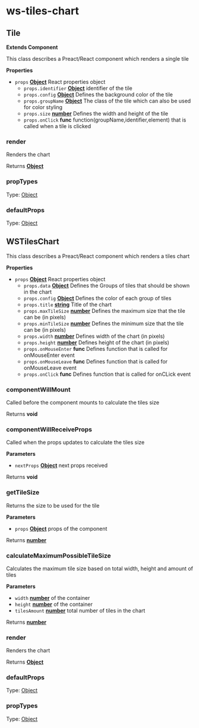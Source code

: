 # ws-tiles-chart
## Tile

**Extends Component**

This class describes a Preact/React component which renders a single tile

**Properties**

-   `props` **[Object][1]** React properties object
    -   `props.identifier` **[Object][1]** identifier of the tile
    -   `props.config` **[Object][1]** Defines the background color of the tile
    -   `props.groupName` **[Object][1]** The class of the tile which can also be used for color styling
    -   `props.size` **[number][2]** Defines the width and height of the tile
    -   `props.onClick` **func** function(groupName,identifier,element) that is called when a tile is clicked

### render

Renders the chart

Returns **[Object][1]** 

### propTypes

Type: [Object][1]

### defaultProps

Type: [Object][1]

[1]: https://developer.mozilla.org/docs/Web/JavaScript/Reference/Global_Objects/Object

[2]: https://developer.mozilla.org/docs/Web/JavaScript/Reference/Global_Objects/Number
## WSTilesChart

This class describes a Preact/React component which renders a tiles chart

**Properties**

-   `props` **[Object][1]** React properties object
    -   `props.data` **[Object][1]** Defines the Groups of tiles that should be shown in the chart
    -   `props.config` **[Object][1]** Defines the color of each group of tiles
    -   `props.title` **[string][2]** Title of the chart
    -   `props.maxTileSize` **[number][3]** Defines the maximum size that the tile can be (in pixels)
    -   `props.minTileSize` **[number][3]** Defines the minimum size that the tile can be (in pixels)
    -   `props.width` **[number][3]** Defines width of the chart (in pixels)
    -   `props.height` **[number][3]** Defines height of the chart (in pixels)
    -   `props.onMouseEnter` **func** Defines function that is called for onMouseEnter event
    -   `props.onMouseLeave` **func** Defines function that is called for onMouseLeave event
    -   `props.onClick` **func** Defines function that is called for onCLick event

### componentWillMount

Called before the component mounts to calculate the tiles size

Returns **void** 

### componentWillReceiveProps

Called when the props updates to calculate the tiles size

**Parameters**

-   `nextProps` **[Object][1]** next props received

Returns **void** 

### getTileSize

Returns the size to be used for the tile

**Parameters**

-   `props` **[Object][1]** props of the component

Returns **[number][3]** 

### calculateMaximumPossibleTileSize

Calculates the maximum tile size based on total width, height and amount of tiles

**Parameters**

-   `width` **[number][3]** of the container
-   `height` **[number][3]** of the container
-   `tilesAmount` **[number][3]** total number of tiles in the chart

Returns **[number][3]** 

### render

Renders the chart

Returns **[Object][1]** 

### defaultProps

Type: [Object][1]

### propTypes

Type: [Object][1]

[1]: https://developer.mozilla.org/docs/Web/JavaScript/Reference/Global_Objects/Object

[2]: https://developer.mozilla.org/docs/Web/JavaScript/Reference/Global_Objects/String

[3]: https://developer.mozilla.org/docs/Web/JavaScript/Reference/Global_Objects/Number
